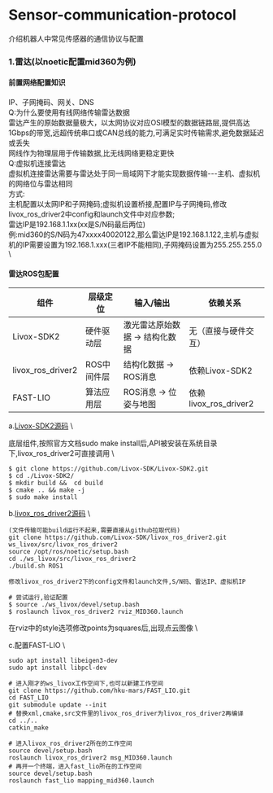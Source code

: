 # Sensor-communication-protocol
介绍机器人中常见传感器的通信协议与配置

### 1.雷达(以noetic配置mid360为例)
#### 前置网络配置知识
IP、子网掩码、网关、DNS \
Q:为什么要使用有线网络传输雷达数据 \
雷达产生的原始数据量极大，以太网协议对应OSI模型的数据链路层,提供高达1Gbps的带宽,远超传统串口或CAN总线的能力,可满足实时传输需求,避免数据延迟或丢失 \
网线作为物理层用于传输数据,比无线网络更稳定更快 \
Q:虚拟机连接雷达 \
虚拟机连接雷达需要与雷达处于同一局域网下才能实现数据传输---主机、虚拟机的网络位与雷达相同 \
方式:\
主机配置以太网IP和子网掩码;虚拟机设置桥接,配置IP与子网掩码,修改livox_ros_driver2中config和launch文件中对应参数;\
雷达IP是192.168.1.1xx(xx是S/N码最后两位)\
例:mid360的S/N码为47xxxx40020122,那么雷达IP是192.168.1.122,主机与虚拟机的IP需要设置为192.168.1.xxx(三者IP不能相同),子网掩码设置为255.255.255.0 \

#### 雷达ROS包配置
| **组件**         | **层级定位**       | **输入/输出**              | **依赖关系**                     |  
|------------------|-------------------|---------------------------|----------------------------------|  
| Livox-SDK2       | 硬件驱动层         | 激光雷达原始数据 → 结构化数据 | 无（直接与硬件交互）              |  
| livox_ros_driver2 | ROS中间件层       | 结构化数据 → ROS消息        | 依赖Livox-SDK2          |  
| FAST-LIO         | 算法应用层         | ROS消息 → 位姿与地图        | 依赖livox_ros_driver2   |  


a.[Livox-SDK2源码](https://github.com/Livox-SDK/Livox-SDK2) \

底层组件,按照官方文档sudo make install后,API被安装在系统目录下,livox_ros_driver2可直接调用 \
```
$ git clone https://github.com/Livox-SDK/Livox-SDK2.git
$ cd ./Livox-SDK2/
$ mkdir build &&  cd build
$ cmake .. && make -j
$ sudo make install
```

b.[livox_ros_driver2源码](https://github.com/Livox-SDK/livox_ros_driver2) \

```
(文件传输可能build运行不起来,需要直接从github拉取代码)
git clone https://github.com/Livox-SDK/livox_ros_driver2.git ws_livox/src/livox_ros_driver2
source /opt/ros/noetic/setup.bash
cd ./ws_livox/src/livox_ros_driver2
./build.sh ROS1
```
```
修改livox_ros_driver2下的config文件和launch文件,S/N码、雷达IP、虚拟机IP
```
```
# 尝试运行,验证配置
$ source ./ws_livox/devel/setup.bash
$ roslaunch livox_ros_driver2 rviz_MID360.launch
```
在rviz中的style选项修改points为squares后,出现点云图像 \

c.配置FAST-LIO \

```
sudo apt install libeigen3-dev
sudo apt install libpcl-dev
```
```
# 进入刚才的ws_livox工作空间下,也可以新建工作空间
git clone https://github.com/hku-mars/FAST_LIO.git
cd FAST_LIO
git submodule update --init
# 替换xml,cmake,src文件里的livox_ros_driver为livox_ros_driver2再编译
cd ../..
catkin_make
```
```
# 进入livox_ros_driver2所在的工作空间
source devel/setup.bash
roslaunch livox_ros_driver2 msg_MID360.launch
# 再开一个终端，进入fast_lio所在的工作空间
source devel/setup.bash
roslaunch fast_lio mapping_mid360.launch
```



